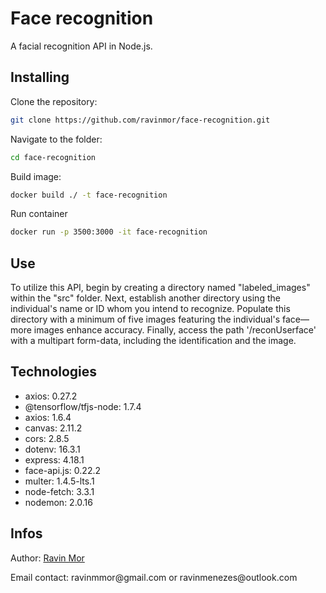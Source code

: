 # Face recognition
A facial recognition API in Node.js.


## Installing

Clone the repository:
```bash
git clone https://github.com/ravinmor/face-recognition.git
```
Navigate to the folder:
```bash
cd face-recognition
```
Build image:
```bash
docker build ./ -t face-recognition

```
Run container
```bash
docker run -p 3500:3000 -it face-recognition

```
## Use
To utilize this API, begin by creating a directory named "labeled_images" within the "src" folder. Next, establish another directory using the individual's name or ID whom you intend to recognize. Populate this directory with a minimum of five images featuring the individual's face—more images enhance accuracy. Finally, access the path '/reconUserface' with a multipart form-data, including the identification and the image.

## Technologies
<ul>
  <li>axios: 0.27.2</li>
  <li>@tensorflow/tfjs-node: 1.7.4</li>
  <li>axios: 1.6.4</li>
  <li>canvas: 2.11.2</li>
  <li>cors: 2.8.5</li>
  <li>dotenv: 16.3.1</li>
  <li>express: 4.18.1</li>
  <li>face-api.js: 0.22.2</li>
  <li>multer: 1.4.5-lts.1</li>
  <li>node-fetch: 3.3.1</li>
  <li>nodemon: 2.0.16</li>
</ul>

## Infos
<p>Author: <a href="https://github.com/ravinmor">Ravin Mor</a></p>
<p>Email contact: ravinmmor@gmail.com or ravinmenezes@outlook.com</p>
